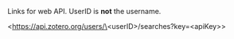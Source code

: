 Links for web API. UserID is **not** the username.

<https://api.zotero.org/users/\<userID\>/searches?key=\<apiKey\>>
